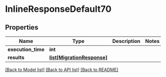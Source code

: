 # InlineResponseDefault70

## Properties
Name | Type | Description | Notes
------------ | ------------- | ------------- | -------------
**execution_time** | **int** |  | 
**results** | [**list[MigrationResponse]**](MigrationResponse.md) |  | 

[[Back to Model list]](../README.md#documentation-for-models) [[Back to API list]](../README.md#documentation-for-api-endpoints) [[Back to README]](../README.md)

